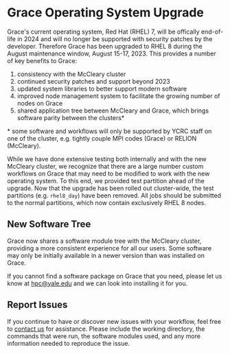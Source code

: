 # Grace Operating System Upgrade

Grace's current operating system, Red Hat (RHEL) 7, will be offically end-of-life in 2024 and will no longer be supported with security patches by the developer.
Therefore Grace has been upgraded to RHEL 8 during the August maintenance window, August 15-17, 2023.
This provides a number of key benefits to Grace:

1. consistency with the McCleary cluster
1. continued security patches and support beyond 2023
1. updated system libraries to better support modern software
1. improved node management system to facilitate the growing number of nodes on Grace
1. shared application tree between McCleary and Grace, which brings software parity between the clusters\*

\* some software and workflows will only be supported by YCRC staff on one of the cluster, e.g. tightly couple MPI codes (Grace) or RELION (McCleary).

While we have done extensive testing both internally and with the new McCleary cluster, we recognize that there are a large number custom workflows on Grace that may need to be modified to work with the new operating system. To this end, we provided test partition ahead of the upgrade. Now that the upgrade has been rolled out cluster-wide, the test partitions (e.g. `rhel8_day`) have been removed. All jobs should be submitted to the normal partitions, which now contain exclusively RHEL 8 nodes.

## New Software Tree

Grace now shares a software module tree with the McCleary cluster, providing a more consistent experience for all our users.
Some software may only be initially available in a newer version than was installed on Grace. 

If you cannot find a software package on Grace that you need, please let us know at [hpc@yale.edu](mailto:hpc@yale.edu) and we can look into installing it for you.


## Report Issues

If you continue to have or discover new issues with your workflow, feel free to [contact us](/) for assistance. Please include the working directory, the commands that were run, the software modules used, and any more information needed to reproduce the issue.

